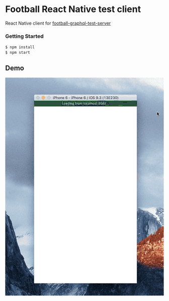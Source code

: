 # Football React Native test client

React Native client for [football-graphql-test-server](https://github.com/itsmepetrov/football-graphql-test-server)

### Getting Started

```sh
$ npm install
$ npm start
```

## Demo
![Demo gif](demo.gif)

